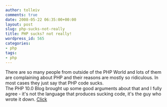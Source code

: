```yaml
---
author: tolleiv
comments: true
date: 2008-05-22 06:35:00+00:00
layout: post
slug: php-sucks-not-really
title: PHP sucks? not really!
wordpress_id: 565
categories:
- php
tags:
- php
---
```


There are so many people from outside of the PHP World and lots of them are complaining about PHP and their reasons are mostly so ridiculous. In most cases they just say that PHP code sucks.  
The PHP 10.0 Blog brought up some good arguments about that and I fully agree - it's not the language that produces sucking code, it's the guy who wrote it down. [Click](http://php100.wordpress.com/2008/05/21/secret-of-php/)

